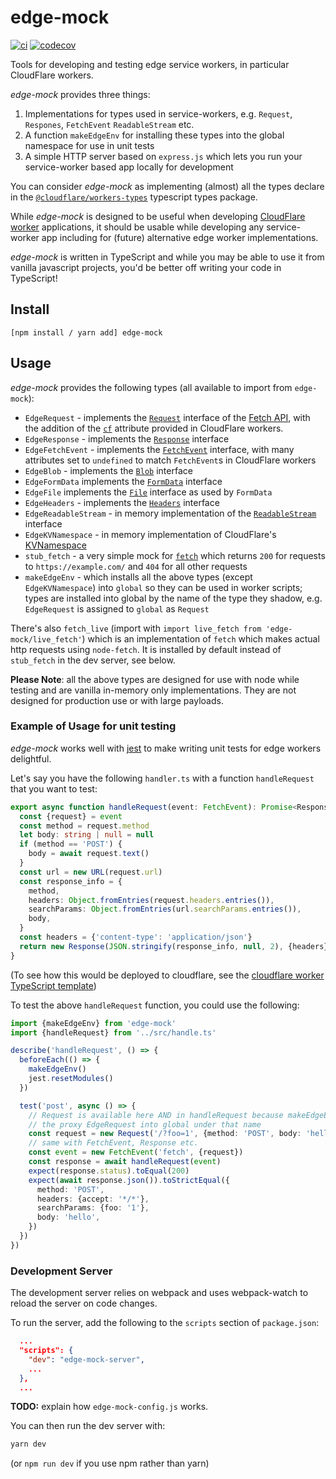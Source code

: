 # edge-mock

[![ci](https://github.com/samuelcolvin/edge-mock/actions/workflows/ci.yml/badge.svg?branch=main)](https://github.com/samuelcolvin/edge-mock/actions?query=branch%3Amain)
[![codecov](https://codecov.io/gh/samuelcolvin/edge-mock/branch/main/graph/badge.svg)](https://codecov.io/gh/samuelcolvin/edge-mock)

Tools for developing and testing edge service workers, in particular CloudFlare workers.

_edge-mock_ provides three things:
1. Implementations for types used in service-workers, e.g. `Request`, `Respones`, `FetchEvent` `ReadableStream` etc.
2. A function `makeEdgeEnv` for installing these types into the global namespace for use in unit tests
3. A simple HTTP server based on `express.js` which lets you run your service-worker based app locally for development

You can consider _edge-mock_ as implementing (almost) all the types declare in the
[`@cloudflare/workers-types`](https://www.npmjs.com/package/@cloudflare/workers-types) typescript types package.

While _edge-mock_ is designed to be useful when developing 
[CloudFlare worker](https://developers.cloudflare.com/workers/) applications, it should be usable while developing
any service-worker app including for (future) alternative edge worker implementations.

_edge-mock_ is written in TypeScript and while you may be able to use it from vanilla javascript projects, you'd be
better off writing your code in TypeScript!

## Install

    [npm install / yarn add] edge-mock

## Usage

_edge-mock_ provides the following types (all available to import from `edge-mock`):

* `EdgeRequest` - implements the [`Request`](https://developer.mozilla.org/en-US/docs/Web/API/Request) interface
  of the [Fetch API](https://developer.mozilla.org/en-US/docs/Web/API/Fetch_API), with the addition of the
  [`cf`](https://developers.cloudflare.com/workers/runtime-apis/request#incomingrequestcfproperties) attribute
  provided in CloudFlare workers.
* `EdgeResponse` - implements the [`Response`](https://developer.mozilla.org/en-US/docs/Web/API/Response) interface
* `EdgeFetchEvent` - implements the [`FetchEvent`](https://developer.mozilla.org/en-US/docs/Web/API/FetchEvent) interface,
  with many attributes set to `undefined` to match `FetchEvent`s in CloudFlare workers
* `EdgeBlob` - implements the [`Blob`](https://developer.mozilla.org/en-US/docs/Web/API/Blob) interface
* `EdgeFormData` implements the [`FormData`](https://developer.mozilla.org/en-US/docs/Web/API/FormData) interface
* `EdgeFile` implements the [`File`](https://developer.mozilla.org/en-US/docs/Web/API/File) 
  interface as used by `FormData`
* `EdgeHeaders` - implements the [`Headers`](https://developer.mozilla.org/en-US/docs/Web/API/Headers) interface
* `EdgeReadableStream` - in memory implementation of the 
  [`ReadableStream`](https://developer.mozilla.org/en-US/docs/Web/API/ReadableStream) interface
* `EdgeKVNamespace` - in memory implementation of CloudFlare's 
  [KVNamespace](https://developers.cloudflare.com/workers/runtime-apis/kv)
* `stub_fetch` - a very simple mock for 
  [`fetch`](https://developer.mozilla.org/en-US/docs/Web/API/WindowOrWorkerGlobalScope/fetch) which returns `200`
  for requests to `https://example.com/` and `404` for all other requests
* `makeEdgeEnv` - which installs all the above types (except `EdgeKVNamespace`) into `global` so they can be
  used in worker scripts; types are installed into global by the name of the type they shadow, e.g. `EdgeRequest`
  is assigned to `global` as `Request`

There's also `fetch_live` (import with `import live_fetch from 'edge-mock/live_fetch'`) which is an implementation
of `fetch` which makes actual http requests using `node-fetch`. It is installed by default instead of
`stub_fetch` in the dev server, see below.

**Please Note**: all the above types are designed for use with node while testing and are vanilla in-memory
only implementations. They are not designed for production use or with large payloads.

### Example of Usage for unit testing

_edge-mock_ works well with [jest](https://jestjs.io/) to make writing unit tests for edge workers delightful.

Let's say you have the following `handler.ts` with a function `handleRequest` that you want to test:

```ts
export async function handleRequest(event: FetchEvent): Promise<Response> {
  const {request} = event
  const method = request.method
  let body: string | null = null
  if (method == 'POST') {
    body = await request.text()
  }
  const url = new URL(request.url)
  const response_info = {
    method,
    headers: Object.fromEntries(request.headers.entries()),
    searchParams: Object.fromEntries(url.searchParams.entries()),
    body,
  }
  const headers = {'content-type': 'application/json'}
  return new Response(JSON.stringify(response_info, null, 2), {headers})
}
```

(To see how this would be deployed to cloudflare, see the 
[cloudflare worker TypeScript template](https://github.com/cloudflare/worker-typescript-template))

To test the above `handleRequest` function, you could use the following:

```ts
import {makeEdgeEnv} from 'edge-mock'
import {handleRequest} from '../src/handle.ts'

describe('handleRequest', () => {
  beforeEach(() => {
    makeEdgeEnv()
    jest.resetModules()
  })

  test('post', async () => {
    // Request is available here AND in handleRequest because makeEdgeEnv installed
    // the proxy EdgeRequest into global under that name
    const request = new Request('/?foo=1', {method: 'POST', body: 'hello'})
    // same with FetchEvent, Response etc.
    const event = new FetchEvent('fetch', {request})
    const response = await handleRequest(event)
    expect(response.status).toEqual(200)
    expect(await response.json()).toStrictEqual({
      method: 'POST',
      headers: {accept: '*/*'},
      searchParams: {foo: '1'},
      body: 'hello',
    })
  })
})
```

### Development Server

The development server relies on webpack and uses webpack-watch to reload the server on code changes.

To run the server, add the following to the `scripts` section of `package.json`:

```json
  ...
  "scripts": {
    "dev": "edge-mock-server",
    ...
  },
  ...
```

**TODO:** explain how `edge-mock-config.js` works.

You can then run the dev server with:

```bash
yarn dev
```

(or `npm run dev` if you use npm rather than yarn)
